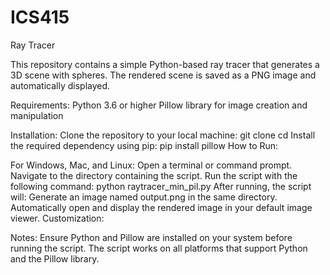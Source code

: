 # ICS415
 Ray Tracer

This repository contains a simple Python-based ray tracer that generates a 3D scene with spheres. The rendered scene is saved as a PNG image and automatically displayed.

Requirements:
Python 3.6 or higher
Pillow library for image creation and manipulation

Installation:
Clone the repository to your local machine: git clone <repository-url> cd <repository-directory>
Install the required dependency using pip: pip install pillow
How to Run:

For Windows, Mac, and Linux:
Open a terminal or command prompt.
Navigate to the directory containing the script.
Run the script with the following command: python raytracer_min_pil.py
After running, the script will:
Generate an image named output.png in the same directory.
Automatically open and display the rendered image in your default image viewer.
Customization:

Notes:
Ensure Python and Pillow are installed on your system before running the script.
The script works on all platforms that support Python and the Pillow library.
